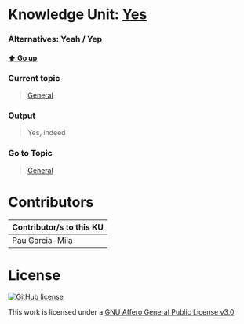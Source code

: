# Knowledge Unit: [Yes](../../knowledge_units/general/yes.md)
### Alternatives:   Yeah   /  Yep 
#### [:arrow_up: Go up](../../topics/general.md)
### Current topic
> [General](../../topics/general.md)
### Output
> Yes, indeed
### Go to Topic
> [General](../../topics/general.md)


# Contributors

| Contributor/s to this KU |
| - | 
| Pau Garcia-Mila |

# License
[![GitHub license](https://img.shields.io/github/license/inbrainz/cerebro)](https://github.com/inbrainz/cerebro/blob/master/LICENSE)

This work is licensed under a [GNU Affero General Public License v3.0](https://www.gnu.org/licenses/agpl-3.0.txt).